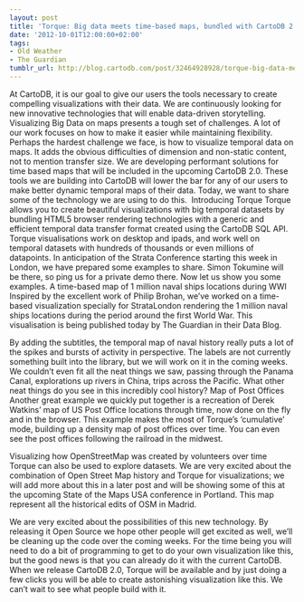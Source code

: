 ```yaml
---
layout: post
title: 'Torque: Big data meets time-based maps, bundled with CartoDB 2.0'
date: '2012-10-01T12:00:00+02:00'
tags:
- Old Weather
- The Guardian
tumblr_url: http://blog.cartodb.com/post/32464928928/torque-big-data-meets-time-based-maps-bundled-with
---
```

At CartoDB, it is our goal to give our users the tools necessary to create compelling visualizations with their data. We are continuously looking for new innovative technologies that will enable data-driven storytelling.
Visualizing Big Data on maps presents a tough set of challenges. A lot of our work focuses on how to make it easier while maintaining flexibility. Perhaps the hardest challenge we face, is how to visualize temporal data on maps. It adds the obvious difficulties of dimension and non-static content, not to mention transfer size. We are developing performant solutions for time based maps that will be included in the upcoming CartoDB 2.0.
These tools we are building into CartoDB will lower the bar for any of our users to make better dynamic temporal maps of their data. Today, we want to share some of the technology we are using to do this. 
Introducing Torque
Torque allows you to create beautiful visualizations with big temporal datasets by bundling HTML5 browser rendering technologies with a generic and efficient temporal data transfer format created using the CartoDB SQL API. Torque visualisations work on desktop and ipads, and work well on temporal datasets with hundreds of thousands or even millions of datapoints. In anticipation of the Strata Conference starting this week in London, we have prepared some examples to share. Simon Tokumine will be there, so ping us for a private demo there.
Now let us show you some examples.
A time-based map of 1 million naval ships locations during WWI
Inspired by the excellent work of Philip Brohan, we’ve worked on a time-based visualization specially for StrataLondon rendering the 1 million naval ships locations during the period around the first World War. This visualisation is being published today by The Guardian in their Data Blog.

By adding the subtitles, the temporal map of naval history really puts a lot of the spikes and bursts of activity in perspective. The labels are not currently something built into the library, but we will work on it in the coming weeks. We couldn’t even fit all the neat things we saw, passing through the Panama Canal, explorations up rivers in China, trips across the Pacific. What other neat things do you see in this incredibly cool history?
Map of Post Offices
Another great example we quickly put together is a recreation of Derek Watkins’ map of US Post Office locations through time, now done on the fly and in the browser. This example makes the most of Torque’s ‘cumulative’ mode, building up a density map of post offices over time. You can even see the post offices following the railroad in the midwest.

Visualizing how OpenStreetMap was created by volunteers over time
Torque can also be used to explore datasets. We are very excited about the combination of Open Street Map history and Torque for visualizations; we will add more about this in a later post and will be showing some of this at the upcoming State of the Maps USA conference in Portland. This map represent all the historical edits of OSM in Madrid.

We are very excited about the possibilities of this new technology. By releasing it Open Source we hope other people will get excited as well, we’ll be cleaning up the code over the coming weeks. For the time being you will need to do a bit of programming to get to do your own visualization like this, but the good news is that you can already do it with the current CartoDB. When we release CartoDB 2.0, Torque will be available and by just doing a few clicks you will be able to create astonishing visualization like this. We can’t wait to see what people build with it.

